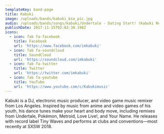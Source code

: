 ```yaml
---
templateKey: band-page
title: Kabuki
image: /uploads/bands/kabuki_bio_pic.jpg
audio: /uploads/bands/songs/kabuki/Undertale - Dating Start! (Kabuki Remix).mp3
publishDate: 2017-11-15T02:02:30.198Z
icons:
  - icon: fab fa-facebook
    title: Facebook
    url: 'https://www.facebook.com/imkabuki'
  - icon: fab fa-soundcloud
    title: SoundCloud
    url: 'https://soundcloud.com/imkabuki'
  - icon: fab fa-twitter
    title: Twitter
    url: 'https://twitter.com/imkabuki'
  - icon: fab fa-youtube
    title: YouTube
    url: 'https://www.youtube.com/c/Kabukimusic'
---
```

Kabuki is a DJ, electronic music producer, and video game music remixer from Los Angeles. Inspired by music from anime and video games of his youth, his dance tunes make your heart and body move, including remixes from Undertale, Pokémon, Metroid, Love Live!, and Your Name. He releases with record label Tiny Waves and performs at clubs and conventions—most recently at SXSW 2018.
